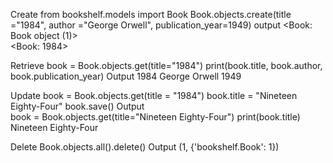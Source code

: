 Create
from bookshelf.models import Book
Book.objects.create(title ="1984", author ="George Orwell", publication_year=1949)
output 
    <Book: Book object (1)>  
    <Book: 1984>

Retrieve
book = Book.objects.get(title="1984")
print(book.title, book.author, book.publication_year)
Output
   1984 George Orwell 1949

Update
book = Book.objects.get(title = "1984")
book.title = "Nineteen Eighty-Four"
book.save()
Output  
   book = Book.objects.get(title="Nineteen Eighty-Four")
   print(book.title)
   Nineteen Eighty-Four

Delete
Book.objects.all().delete()
Output
  (1, {'bookshelf.Book': 1})
